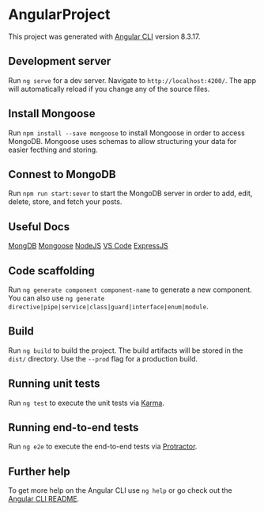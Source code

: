 # AngularProject

This project was generated with [Angular CLI](https://github.com/angular/angular-cli) version 8.3.17.

## Development server

Run `ng serve` for a dev server. Navigate to `http://localhost:4200/`. The app will automatically reload if you change any of the source files.

## Install Mongoose

Run `npm install --save mongoose` to install Mongoose in order to access MongoDB. Mongoose uses schemas to allow structuring your data for easier fecthing and storing.

## Connest to MongoDB

Run `npm run start:sever` to start the MongoDB server in order to add, edit, delete, store, and fetch your posts.

## Useful Docs

[MongDB](https://docs.mongodb.com/)
[Mongoose](https://mongoosejs.com/docs/)
[NodeJS](https://nodejs.org/en/docs/)
[VS Code](https://code.visualstudio.com/docs)
[ExpressJS](https://expressjs.com/)

## Code scaffolding

Run `ng generate component component-name` to generate a new component. You can also use `ng generate directive|pipe|service|class|guard|interface|enum|module`.

## Build

Run `ng build` to build the project. The build artifacts will be stored in the `dist/` directory. Use the `--prod` flag for a production build.

## Running unit tests

Run `ng test` to execute the unit tests via [Karma](https://karma-runner.github.io).

## Running end-to-end tests

Run `ng e2e` to execute the end-to-end tests via [Protractor](http://www.protractortest.org/).

## Further help

To get more help on the Angular CLI use `ng help` or go check out the [Angular CLI README](https://github.com/angular/angular-cli/blob/master/README.md).

